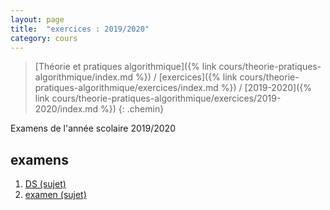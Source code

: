 ```yaml
---
layout: page
title:  "exercices : 2019/2020"
category: cours
---
```


> [Théorie et pratiques algorithmique]({% link cours/theorie-pratiques-algorithmique/index.md %}) / [exercices]({% link cours/theorie-pratiques-algorithmique/exercices/index.md %}) / [2019-2020]({% link cours/theorie-pratiques-algorithmique/exercices/2019-2020/index.md %})
{: .chemin}

Examens de l'année scolaire 2019/2020

## examens

1. [DS (sujet)](./ds.pdf)
2. [examen (sujet)](./mpci_devoir_2019_2020.pdf)
